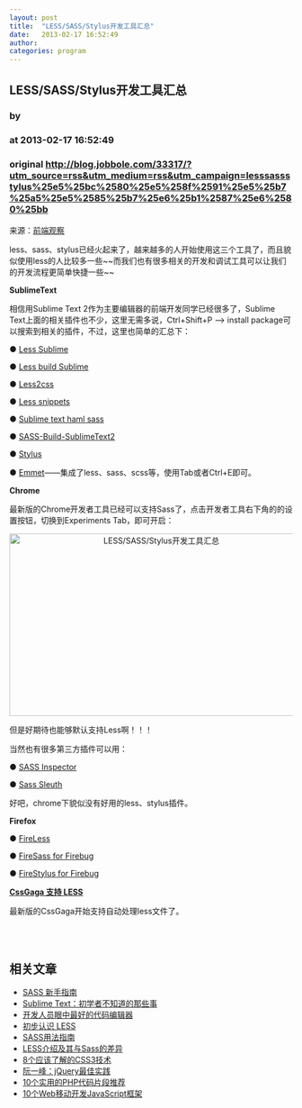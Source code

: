 ```yaml
---
layout: post
title:  "LESS/SASS/Stylus开发工具汇总"
date:   2013-02-17 16:52:49
author: 
categories: program
---
```


## LESS/SASS/Stylus开发工具汇总
### by 
### at 2013-02-17 16:52:49
### original <http://blog.jobbole.com/33317/?utm_source=rss&utm_medium=rss&utm_campaign=lesssassstylus%25e5%25bc%2580%25e5%258f%2591%25e5%25b7%25a5%25e5%2585%25b7%25e6%25b1%2587%25e6%2580%25bb>

<p>来源：<a href="http://www.qianduan.net/summary-of-less-sass-stylus-development-tools.html" rel="nofollow">前端观察</a></p>
<p>less、sass、stylus已经火起来了，越来越多的人开始使用这三个工具了，而且貌似使用less的人比较多一些~~而我们也有很多相关的开发和调试工具可以让我们的开发流程更简单快捷一些~~</p>
<p><strong>SublimeText</strong></p>
<p>相信用Sublime Text 2作为主要编辑器的前端开发同学已经很多了，Sublime Text上面的相关插件也不少，这里无需多说，Ctrl+Shift+P –&gt; install package可以搜索到相关的插件，不过，这里也简单的汇总下：</p>
<p>● <a title="less Sublime" href="https://github.com/danro/LESS-sublime">Less Sublime</a></p>
<p>● <a title="less build Sublime" href="https://github.com/berfarah/LESS-build-sublime">Less build Sublime</a></p>
<p>● <a title="Sublime less2css" href="https://github.com/timdouglas/sublime-less2css">Less2css</a></p>
<p>● <a title="less css snippets" href="https://github.com/joshnh/CSS-Snippets">Less snippets</a></p>
<p>● <a title="sublime text haml sass" href="https://github.com/n00ge/sublime-text-haml-sass">Sublime text haml sass</a></p>
<p>● <a href="https://github.com/jaumefontal/SASS-Build-SublimeText2">SASS-Build-SublimeText2</a></p>
<p>● <a href="https://github.com/billymoon/Stylus">Stylus</a></p>
<p>● <a title="emmet" href="https://github.com/sergeche/emmet-sublime">Emmet</a>——集成了less、sass、scss等，使用Tab或者Ctrl+E即可。</p>
<p><strong>Chrome</strong></p>
<p>最新版的Chrome开发者工具已经可以支持Sass了，点击开发者工具右下角的的设置按钮，切换到Experiments Tab，即可开启：</p>
<p style="text-align:center"><a href="http://blog.jobbole.com/wp-content/uploads/2013/02/chrome-sass.jpg" rel="lightbox[33317]" title="LESS/SASS/Stylus开发工具汇总"><img title="LESS/SASS/Stylus开发工具汇总" src="http://blog.jobbole.com/wp-content/uploads/2013/02/chrome-sass.jpg" alt="LESS/SASS/Stylus开发工具汇总" width="525" height="324"></a></p>
<p>但是好期待也能够默认支持Less啊！！！</p>
<p>当然也有很多第三方插件可以用：</p>
<p>● <a title="Sass Inspector" href="https://chrome.google.com/webstore/detail/sass-inspector/lkofmbmllpgfbnonmnenkiakimpgoamn?hl=en">SASS Inspector</a></p>
<p>● <a title="Sass Sleuth" href="http://www.mobify.com/dev/sass-sleuth-debugging-sass-in-webkit-browsers/">Sass Sleuth</a></p>
<p>好吧，chrome下貌似没有好用的less、stylus插件。</p>
<p><strong>Firefox</strong></p>
<p>● <a title="FireLess" href="https://addons.mozilla.org/en-US/firefox/addon/fireless/">FireLess</a></p>
<p>● <a title="FireSass for Firebug" href="https://addons.mozilla.org/en-US/firefox/addon/firesass-for-firebug/">FireSass for Firebug</a></p>
<p>● <a title="FireStylus for Firebug " href="https://addons.mozilla.org/en-US/firefox/addon/firestylus-for-firebug/">FireStylus for Firebug</a></p>
<p><strong><a title="Permanent link to CssGaga 支持 LESS" href="http://www.99css.com/archives/1241" rel="bookmark">CssGaga 支持 LESS</a></strong></p>
<p>最新版的CssGaga开始支持自动处理less文件了。</p>
<br> <br>
<h2>相关文章</h2><ul><li><a href="http://blog.jobbole.com/32741/">SASS 新手指南</a></li><li><a href="http://blog.jobbole.com/23949/">Sublime Text：初学者不知道的那些事</a></li><li><a href="http://blog.jobbole.com/24594/">开发人员眼中最好的代码编辑器</a></li><li><a href="http://blog.jobbole.com/28681/">初步认识 LESS</a></li><li><a href="http://blog.jobbole.com/22186/">SASS用法指南</a></li><li><a href="http://blog.jobbole.com/24671/">LESS介绍及其与Sass的差异</a></li><li><a href="http://blog.jobbole.com/1256/">8个应该了解的CSS3技术</a></li><li><a href="http://blog.jobbole.com/1201/">阮一峰：jQuery最佳实践</a></li><li><a href="http://blog.jobbole.com/12371/">10个实用的PHP代码片段推荐</a></li><li><a href="http://blog.jobbole.com/1288/">10个Web移动开发JavaScript框架</a></li></ul>